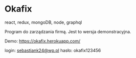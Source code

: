 # Okafix
react, redux, mongoDB, node, graphql

Program do zarządzania firmą. Jest to wersja demonstracyjna.

Demo:
https://okafix.herokuapp.com/

login: sebastiank24@wp.pl
hasło: okafix123456
